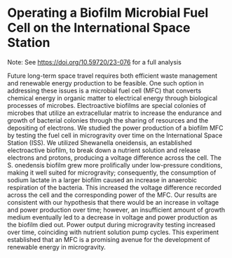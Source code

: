 # Operating a Biofilm Microbial Fuel Cell on the International Space Station

Note: See https://doi.org/10.59720/23-076 for a full analysis

Future long-term space travel requires both efficient waste management and renewable energy production to be feasible. One such option in addressing these issues is a microbial fuel cell (MFC) that converts chemical energy in organic matter to electrical energy through biological processes of microbes. Electroactive biofilms are special colonies of microbes that utilize an extracellular matrix to increase the endurance and growth of bacterial colonies through the sharing of resources and the depositing of electrons. We studied the power production of a biofilm MFC by testing the fuel cell in microgravity over time on the International Space Station (ISS). We utilized Shewanella oneidensis, an established electroactive biofilm, to break down a nutrient solution and release electrons and protons, producing a voltage difference across the cell. The S. onedensis biofilm grew more prolifically under low-pressure conditions, making it well suited for microgravity; consequently, the consumption of sodium lactate in a larger biofilm caused an increase in anaerobic respiration of the bacteria. This increased the voltage difference recorded across the cell and the corresponding power of the MFC. Our results are consistent with our hypothesis that there would be an increase in voltage and power production over time; however, an insufficient amount of growth medium eventually led to a decrease in voltage and power production as the biofilm died out. Power output during microgravity testing increased over time, coinciding with nutrient solution pump cycles. This experiment established that an MFC is a promising avenue for the development of renewable energy in microgravity. 
